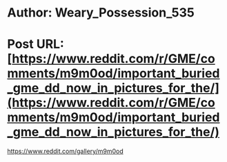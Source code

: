 # Author: Weary_Possession_535
# Post URL: [https://www.reddit.com/r/GME/comments/m9m0od/important_buried_gme_dd_now_in_pictures_for_the/](https://www.reddit.com/r/GME/comments/m9m0od/important_buried_gme_dd_now_in_pictures_for_the/)


https://www.reddit.com/gallery/m9m0od